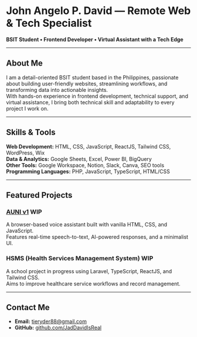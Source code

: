 # John Angelo P. David — Remote Web & Tech Specialist

**BSIT Student • Frontend Developer • Virtual Assistant with a Tech Edge**

---

## About Me
I am a detail-oriented BSIT student based in the Philippines, passionate about building user-friendly websites, streamlining workflows, and transforming data into actionable insights.  
With hands-on experience in frontend development, technical support, and virtual assistance, I bring both technical skill and adaptability to every project I work on.

---

## Skills & Tools

**Web Development:** HTML, CSS, JavaScript, ReactJS, Tailwind CSS, WordPress, Wix  
**Data & Analytics:** Google Sheets, Excel, Power BI, BigQuery  
**Other Tools:** Google Workspace, Notion, Slack, Canva, SEO tools  
**Programming Languages:** PHP, JavaScript, TypeScript, HTML/CSS

---

## Featured Projects

### [AUNI v1](https://github.com/JadDavidIsReal/AUNIv1) WIP
A browser-based voice assistant built with vanilla HTML, CSS, and JavaScript.  
Features real-time speech-to-text, AI-powered responses, and a minimalist UI.

### HSMS (Health Services Management System) WIP
A school project in progress using Laravel, TypeScript, ReactJS, and Tailwind CSS.  
Aims to improve healthcare service workflows and record management.

---

## Contact Me
- **Email:** tieryder88@gmail.com  
- **GitHub:** [github.com/JadDavidIsReal](https://github.com/JadDavidIsReal)  
